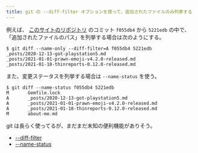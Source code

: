 ```yaml
---
title: git の --diff-filter オプションを使って、追加されたファイルのみ列挙する
---
```


例えば、 [このサイトのリポジトリ](https://github.com/hidakatsuya/hidakatsuya.github.io)
のコミット `f055db4` から `5221edb` の中で、「追加されたファイルのパス」を列挙する場合は次のようにする。

```
$ git diff --name-only --diff-filter=A f055db4 5221edb
_posts/2020-12-13-got-playstation5.md
_posts/2021-01-01-prawn-emoji-v4.2.0-released.md
_posts/2021-01-18-thinreports-0.12.0-released.md
```

また、変更ステータスを列挙する場合は `--name-status` を使う。

```
$ git diff --name-status f055db4 5221edb
M       Gemfile.lock
A       _posts/2020-12-13-got-playstation5.md
A       _posts/2021-01-01-prawn-emoji-v4.2.0-released.md
A       _posts/2021-01-18-thinreports-0.12.0-released.md
M       about-me.md
```

git は長らく使ってるが、まだまだ未知の便利機能がありそう。

- [--diff-filter](https://git-scm.com/docs/git-diff#Documentation/git-diff.txt---diff-filterACDMRTUXB82308203)
- [--name-status](https://git-scm.com/docs/git-diff#Documentation/git-diff.txt---name-status)
